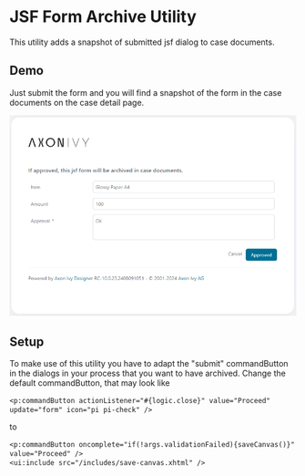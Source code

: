 <!--
Dear developer!     

When you create your very valuable documentation, please be aware that this Readme.md is not only published on github. This documentation is also processed automatically and published on our website. For this to work, the two headings "Demo" and "Setup" must not be changed
-->

# JSF Form Archive Utility

This utility adds a snapshot of submitted jsf dialog to case documents.



## Demo

Just submit the form and you will find a snapshot of the form in the case documents on the case detail page.

   ![Archived-Sample-Dialog](images/ArchivedSampleDialog.png)

## Setup

To make use of this utility you have to adapt the "submit" commandButton in the dialogs in your process that you want to have archived. 
Change the default commandButton, that may look like
  ```
  <p:commandButton actionListener="#{logic.close}" value="Proceed" update="form" icon="pi pi-check" />
  ``` 
to
  ```
  <p:commandButton oncomplete="if(!args.validationFailed){saveCanvas()}" value="Proceed" />
  <ui:include src="/includes/save-canvas.xhtml" />
  ```
